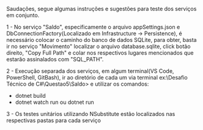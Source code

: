 Saudações, segue algumas instruções e sugestões para teste dos serviços em conjunto.

1 - No serviço "Saldo", especificamente o arquivo appSettings.json e DbConnectionFactory(Localizado em Infrastructure -> Persistence), 
é necessário colocar o caminho do banco de dados SQLite, para obter, basta ir no serviço "Movimento" localizar o arquivo database.sqlite, 
click botão direito, "Copy Full Path" e colar nos respectivos lugares mencionados que estarão assinalados com "SQL_PATH".


2 - Execução separada dos serviços, em algum terminal(VS Code, PowerShell, GitBash), 
ir ao diretório de cada um via terminal ex:\Desafio Técnico de C#\Questao5\Saldo> e utilizar os comandos:
 - dotnet build
 - dotnet watch run ou dotnet run

3 - Os testes unitários utilizando NSubstitute estão localizados nas respectivas pastas para cada serviço
